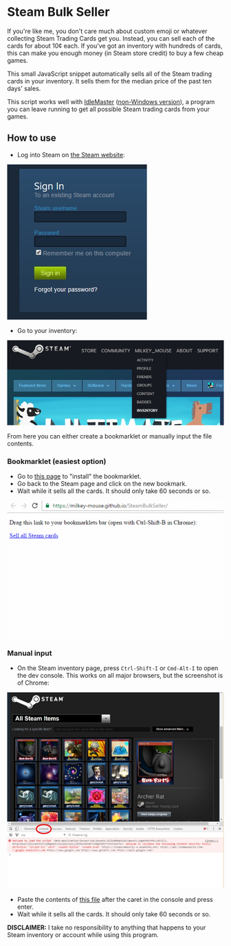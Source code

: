 # Steam Bulk Seller

If you're like me, you don't care much about custom emoji or whatever collecting Steam Trading Cards get you. Instead, you can sell each of the cards for about 10¢ each. If you've got an inventory with hundreds of cards, this can make you enough money (in Steam store credit) to buy a few cheap games.

This small JavaScript snippet automatically sells all of the Steam trading cards in your inventory. It sells them for the median price of the past ten days' sales.

This script works well with [IdleMaster](http://steamidlemaster.com/) ([non-Windows version](https://github.com/jshackles/idle_master_py)), a program you can leave running to get all possible Steam trading cards from your games.

## How to use

- Log into Steam on [the Steam website](https://steamcommunity.com/login):

![Steam website login](./steam_signin.jpg)

- Go to your inventory:

![Inventory on Steam dropdown](./inventory_dropdown.jpg)

From here you can either create a bookmarklet or manually input the file contents.

### Bookmarklet (easiest option)
- Go to [this page](https://milkey-mouse.github.io/SteamBulkSeller/) to "install" the bookmarklet.
- Go back to the Steam page and click on the new bookmark.
- Wait while it sells all the cards. It should only take 60 seconds or so.

![GIF of bookmarklet installation](./drag-bookmarklet.gif)

### Manual input
- On the Steam inventory page, press `Ctrl-Shift-I` or `Cmd-Alt-I` to open the dev console. This works on all major browsers, but the screenshot is of Chrome:

![Open the Chrome dev console](./chrome_dev_console.jpg)

- Paste the contents of [this file](./steam-bulk-sell.js) after the caret in the console and press enter.
- Wait while it sells all the cards. It should only take 60 seconds or so.

**DISCLAIMER:** I take no responsibility to anything that happens to your Steam inventory or account while using this program.
